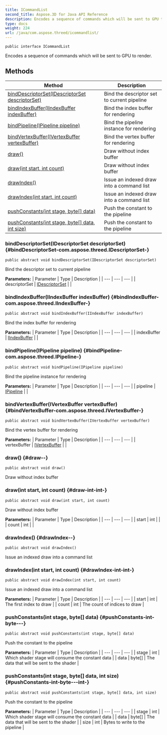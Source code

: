 ```yaml
---
title: ICommandList
second_title: Aspose.3D for Java API Reference
description: Encodes a sequence of commands which will be sent to GPU to render.
type: docs
weight: 224
url: /java/com.aspose.threed/icommandlist/
---
```

```
public interface ICommandList
```

Encodes a sequence of commands which will be sent to GPU to render.
## Methods

| Method | Description |
| --- | --- |
| [bindDescriptorSet(IDescriptorSet descriptorSet)](#bindDescriptorSet-com.aspose.threed.IDescriptorSet-) | Bind the descriptor set to current pipeline |
| [bindIndexBuffer(IIndexBuffer indexBuffer)](#bindIndexBuffer-com.aspose.threed.IIndexBuffer-) | Bind the index buffer for rendering |
| [bindPipeline(IPipeline pipeline)](#bindPipeline-com.aspose.threed.IPipeline-) | Bind the pipeline instance for rendering |
| [bindVertexBuffer(IVertexBuffer vertexBuffer)](#bindVertexBuffer-com.aspose.threed.IVertexBuffer-) | Bind the vertex buffer for rendering |
| [draw()](#draw--) | Draw without index buffer |
| [draw(int start, int count)](#draw-int-int-) | Draw without index buffer |
| [drawIndex()](#drawIndex--) | Issue an indexed draw into a command list |
| [drawIndex(int start, int count)](#drawIndex-int-int-) | Issue an indexed draw into a command list |
| [pushConstants(int stage, byte[] data)](#pushConstants-int-byte---) | Push the constant to the pipeline |
| [pushConstants(int stage, byte[] data, int size)](#pushConstants-int-byte---int-) | Push the constant to the pipeline |
### bindDescriptorSet(IDescriptorSet descriptorSet) {#bindDescriptorSet-com.aspose.threed.IDescriptorSet-}
```
public abstract void bindDescriptorSet(IDescriptorSet descriptorSet)
```


Bind the descriptor set to current pipeline

**Parameters:**
| Parameter | Type | Description |
| --- | --- | --- |
| descriptorSet | [IDescriptorSet](../../com.aspose.threed/idescriptorset) |  |

### bindIndexBuffer(IIndexBuffer indexBuffer) {#bindIndexBuffer-com.aspose.threed.IIndexBuffer-}
```
public abstract void bindIndexBuffer(IIndexBuffer indexBuffer)
```


Bind the index buffer for rendering

**Parameters:**
| Parameter | Type | Description |
| --- | --- | --- |
| indexBuffer | [IIndexBuffer](../../com.aspose.threed/iindexbuffer) |  |

### bindPipeline(IPipeline pipeline) {#bindPipeline-com.aspose.threed.IPipeline-}
```
public abstract void bindPipeline(IPipeline pipeline)
```


Bind the pipeline instance for rendering

**Parameters:**
| Parameter | Type | Description |
| --- | --- | --- |
| pipeline | [IPipeline](../../com.aspose.threed/ipipeline) |  |

### bindVertexBuffer(IVertexBuffer vertexBuffer) {#bindVertexBuffer-com.aspose.threed.IVertexBuffer-}
```
public abstract void bindVertexBuffer(IVertexBuffer vertexBuffer)
```


Bind the vertex buffer for rendering

**Parameters:**
| Parameter | Type | Description |
| --- | --- | --- |
| vertexBuffer | [IVertexBuffer](../../com.aspose.threed/ivertexbuffer) |  |

### draw() {#draw--}
```
public abstract void draw()
```


Draw without index buffer

### draw(int start, int count) {#draw-int-int-}
```
public abstract void draw(int start, int count)
```


Draw without index buffer

**Parameters:**
| Parameter | Type | Description |
| --- | --- | --- |
| start | int |  |
| count | int |  |

### drawIndex() {#drawIndex--}
```
public abstract void drawIndex()
```


Issue an indexed draw into a command list

### drawIndex(int start, int count) {#drawIndex-int-int-}
```
public abstract void drawIndex(int start, int count)
```


Issue an indexed draw into a command list

**Parameters:**
| Parameter | Type | Description |
| --- | --- | --- |
| start | int | The first index to draw |
| count | int | The count of indices to draw |

### pushConstants(int stage, byte[] data) {#pushConstants-int-byte---}
```
public abstract void pushConstants(int stage, byte[] data)
```


Push the constant to the pipeline

**Parameters:**
| Parameter | Type | Description |
| --- | --- | --- |
| stage | int | Which shader stage will consume the constant data |
| data | byte[] | The data that will be sent to the shader |

### pushConstants(int stage, byte[] data, int size) {#pushConstants-int-byte---int-}
```
public abstract void pushConstants(int stage, byte[] data, int size)
```


Push the constant to the pipeline

**Parameters:**
| Parameter | Type | Description |
| --- | --- | --- |
| stage | int | Which shader stage will consume the constant data |
| data | byte[] | The data that will be sent to the shader |
| size | int | Bytes to write to the pipeline |

